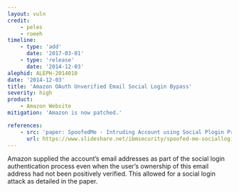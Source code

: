 ```yaml
---
layout: vuln
credit:
    - peles
    - roeeh
timeline:
    - type: 'add'
      date: '2017-03-01'
    - type: 'release'
      date: '2014-12-03' 
alephid: ALEPH-2014010
date: '2014-12-03'
title: 'Amazon OAuth Unverified Email Social Login Bypass'
severity: high
product:
    - Amazon Website
mitigation: 'Amazon is now patched.'

references:
    - src: 'paper: SpoofedMe - Intruding Account using Social Plogin Providers'
      url: https://www.slideshare.net/ibmsecurity/spoofed-me-socialloginattack
---
```

Amazon supplied the account’s email addresses as part of the social login authentication process even when the user’s ownership of this email address had not been positively verified. This allowed for a social login attack as detailed in the paper.
